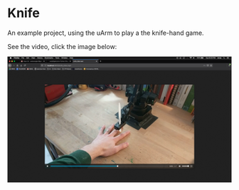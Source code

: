 # Knife

An example project, using the uArm to play a the knife-hand game.

See the video, click the image below:

[![Knive Video](./knife_video_image.png)](https://andysigler.github.io/uarm-projects/knife/knife_video.mp4)
